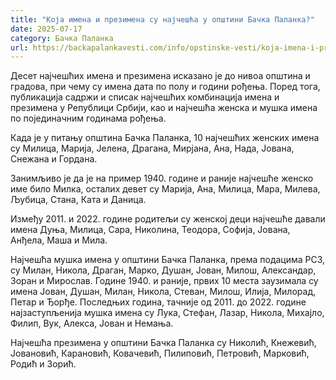 ```yaml
---
title: "Која имена и презимена су најчешћа у општини Бачка Паланка?"
date: 2025-07-17
category: Бачка Паланка
url: https://backapalankavesti.com/info/opstinske-vesti/koja-imena-i-prezimena-su-najcesca-u-opstini-backa-palanka/
---
```


Десет најчешћих имена и презимена исказано је до нивоа општина и градова, при чему су имена дата по полу и години рођења. Поред тога, публикација садржи и списак најчешћих комбинација имена и презимена у Републици Србији, као и најчешћа женска и мушка имена по појединачним годинама рођења.

Када је у питању општина Бачка Паланка, 10 најчешћих женских имена су Милица, Марија, Јелена, Драгана, Мирјана, Ана, Нада, Јована, Снежана и Гордана.

Занимљиво је да је на пример 1940. године и раније најчешће женско име било Милка, осталих девет су Марија, Ана, Милица, Мара, Милева, Љубица, Стана, Ката и Даница.

Између 2011. и 2022. године родитељи су женској деци најчешће давали имена Дуња, Милица, Сара, Николина, Теодора, Софија, Јована, Анђела, Маша и Мила.

Најчешћа мушка имена у општини Бачка Паланка, према подацима РСЗ, су Милан, Никола, Драган, Марко, Душан, Јован, Милош, Александар, Зоран и Мирослав. Године 1940. и раније, првих 10 места заузимала су имена Јован, Душан, Милан, Никола, Стеван, Милош, Илија, Милорад, Петар и Ђорђе. Последњих година, тачније од 2011. до 2022. године најзаступљенија мушка имена су Лука, Стефан, Лазар, Никола, Михајло, Филип, Вук, Алекса, Јован и Немања.

Најчешћа презимена у општини Бачка Паланка су Николић, Кнежевић, Јовановић, Карановић, Ковачевић, Пилиповић, Петровић, Марковић, Родић и Зорић.
